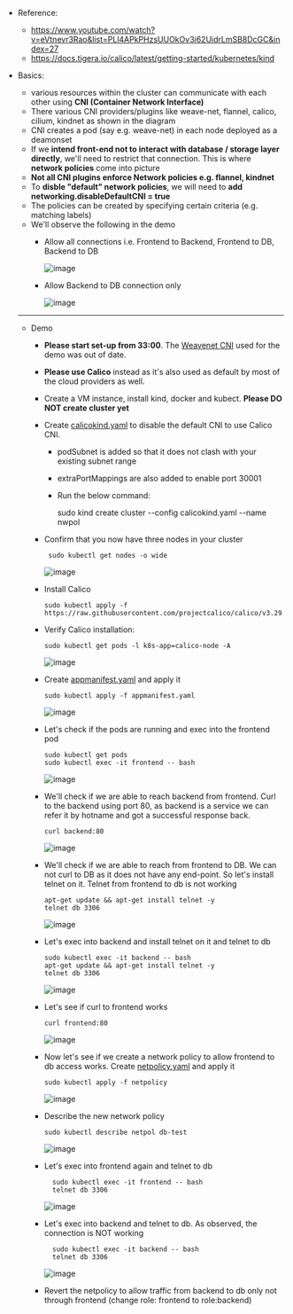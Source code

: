 - Reference:
  - https://www.youtube.com/watch?v=eVtnevr3Rao&list=PLl4APkPHzsUUOkOv3i62UidrLmSB8DcGC&index=27
  - https://docs.tigera.io/calico/latest/getting-started/kubernetes/kind 

- Basics:
  - various resources within the cluster can communicate with each other using **CNI (Container Network Interface)**
  - There various CNI providers/plugins like weave-net, flannel, calico, cilium, kindnet as shown in the diagram
  - CNI creates a pod (say e.g. weave-net) in each node deployed as a deamonset
  - If we **intend front-end not to interact with database / storage layer directly**, we'll need to restrict that connection. This is where **network policies** come into picture
  - **Not all CNI plugins enforce Network policies e.g. flannel, kindnet**
  - To **disble "default" network policies**, we will need to **add networking.disableDefaultCNI = true**
  - The policies can be created by specifying certain criteria (e.g. matching labels)
  - We'll observe the following in the demo
    - Allow all connections i.e. Frontend to Backend, Frontend to DB, Backend to DB
 
      ![image](https://github.com/user-attachments/assets/eddfc5f4-8f8f-403f-bae2-5e871cec61b5)

    - Allow Backend to DB connection only

      ![image](https://github.com/user-attachments/assets/33210dff-37e0-48cb-ae23-8f22e5b2603c)


  ------------------------------------
  - Demo
    - **Please start set-up from 33:00**. The [Weavenet CNI](https://github.com/weaveworks/weave) used for the demo was out of date.
    - **Please use Calico** instead as it's also used as default by most of the cloud providers as well.

    - Create a VM instance, install kind, docker and kubect. **Please DO NOT create cluster yet**

    - Create [calicokind.yaml](https://github.com/Ajit1279/GCP_Learning/blob/main/Docker_K8S/K8S/concepts/calicokind.yaml) to disable the default CNI to use Calico CNI.
      - podSubnet is added so that it does not clash with your existing subnet range
      - extraPortMappings are also added to enable port 30001  
      - Run the below command:

           sudo kind create cluster --config calicokind.yaml --name nwpol

    - Confirm that you now have three nodes in your cluster

           sudo kubectl get nodes -o wide

         ![image](https://github.com/user-attachments/assets/6657e0a5-711b-4ea4-9872-f9629929673f)

      
    - Install Calico

          sudo kubectl apply -f https://raw.githubusercontent.com/projectcalico/calico/v3.29.1/manifests/calico.yaml
      
    - Verify Calico installation:

          sudo kubectl get pods -l k8s-app=calico-node -A

        ![image](https://github.com/user-attachments/assets/ec572209-1894-4774-871a-462fa77e0f62)

    - Create [appmanifest.yaml](https://github.com/Ajit1279/GCP_Learning/blob/main/Docker_K8S/K8S/concepts/appmanifest.yaml) and apply it

          sudo kubectl apply -f appmanifest.yaml

        ![image](https://github.com/user-attachments/assets/ba33249d-64e5-413b-9080-0ec4c15b2052)

    
    - Let's check if the pods are running and exec into the frontend pod

          sudo kubectl get pods
          sudo kubectl exec -it frontend -- bash

        ![image](https://github.com/user-attachments/assets/f0850829-9d18-4a4a-86b2-d3247b9a76c9)

    - We'll check if we are able to reach backend from frontend. Curl to the backend using port 80, as backend is a service we can refer it by hotname and got a successful response back.

          curl backend:80

        ![image](https://github.com/user-attachments/assets/47661efa-59bd-4890-8c60-20a293e6f1e3)

    - We'll check if we are able to reach from frontend to DB. We can not curl to DB as it does not have any end-point. So let's install telnet on it. Telnet from frontend to db is not working

          apt-get update && apt-get install telnet -y
          telnet db 3306

        ![image](https://github.com/user-attachments/assets/df701761-a05b-4410-9775-09d75cdd30e8)


    - Let's exec into backend and install telnet on it and telnet to db

          sudo kubectl exec -it backend -- bash
          apt-get update && apt-get install telnet -y
          telnet db 3306

        ![image](https://github.com/user-attachments/assets/51441b4a-50d6-49ac-ad99-72ccf5189bdc)

    - Let's see if curl to frontend works

          curl frontend:80

        ![image](https://github.com/user-attachments/assets/97b51d2d-a013-419e-bee2-12cf281a8a99)

    - Now let's see if we create a network policy to allow frontend to db access works. Create [netpolicy.yaml](https://github.com/Ajit1279/GCP_Learning/blob/main/Docker_K8S/K8S/concepts/netpolicy.yaml) and apply it

          sudo kubectl apply -f netpolicy

        ![image](https://github.com/user-attachments/assets/d1e388cd-5a00-4ff5-8d0d-cc90fdcc9989)


    - Describe the new network policy

          sudo kubectl describe netpol db-test

        ![image](https://github.com/user-attachments/assets/5728c56b-9f57-4763-a59b-b996f87a5428)

    - Let's exec into frontend again and telnet to db

            sudo kubectl exec -it frontend -- bash
            telnet db 3306

        ![image](https://github.com/user-attachments/assets/9c5e1b23-cd60-413a-9b3c-530ba7e65947)

    - Let's exec into backend and telnet to db. As observed, the connection is NOT working

            sudo kubectl exec -it backend -- bash
            telnet db 3306

        ![image](https://github.com/user-attachments/assets/7def7c79-a248-47bb-b066-4b89d1bafdb2)

    - Revert the netpolicy to allow traffic from backend to db only not through frontend (change role: frontend to role:backend)
        
